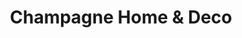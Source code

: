 ---
title: "Champagne Home & Deco"
url: /montevideo/champagne-home-und-deco/
shop: menaje del hogar
---
